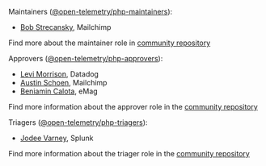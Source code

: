 Maintainers ([@open-telemetry/php-maintainers](https://github.com/orgs/open-telemetry/teams/php-maintainers)):

- [Bob Strecansky](https://github.com/bobstrecansky), Mailchimp

Find more about the maintainer role in [community repository](https://github.com/open-telemetry/community/blob/master/community-membership.md#maintainer)

Approvers ([@open-telemetry/php-approvers](https://github.com/orgs/open-telemetry/teams/php-approvers)):

- [Levi Morrison](https://github.com/morrisonlevi), Datadog
- [Austin Schoen](https://github.com/AustinSchoen), Mailchimp
- [Beniamin Calota](https://github.com/beniamin), eMag

Find more information about the approver role in the [community repository](https://github.com/open-telemetry/community/blob/master/community-membership.md#approver)

Triagers ([@open-telemetry/php-triagers](https://github.com/orgs/open-telemetry/teams/php-triagers)):

- [Jodee Varney](https://github.com/jodeev), Splunk

Find more information about the triager role in the [community repository](https://github.com/open-telemetry/community/blob/master/community-membership.md#triager)
